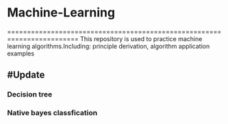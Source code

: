 # Machine-Learning
========================================================================
This repository is used to practice machine learning algorithms.Including: principle derivation, algorithm application examples


#Update
------------------------------------------------------------------------
### Decision tree
### Native bayes classfication




